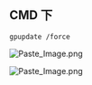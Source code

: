 ## CMD 下
    gpupdate /force


![Paste_Image.png](http://upload-images.jianshu.io/upload_images/5969055-5f0bab23775be6d2.png?imageMogr2/auto-orient/strip%7CimageView2/2/w/1240)

![Paste_Image.png](http://upload-images.jianshu.io/upload_images/5969055-68ffcecfbc9ebfc5.png?imageMogr2/auto-orient/strip%7CimageView2/2/w/1240)
